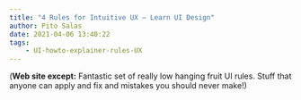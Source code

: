 ```yaml
---
title: "4 Rules for Intuitive UX – Learn UI Design"
author: Pito Salas
date: 2021-04-06 13:40:22
tags:
    - UI-howto-explainer-rules-UX
---
```



(**Web site except:** Fantastic set of really low hanging fruit UI rules. Stuff that anyone can apply and fix and mistakes you should never make!) 
